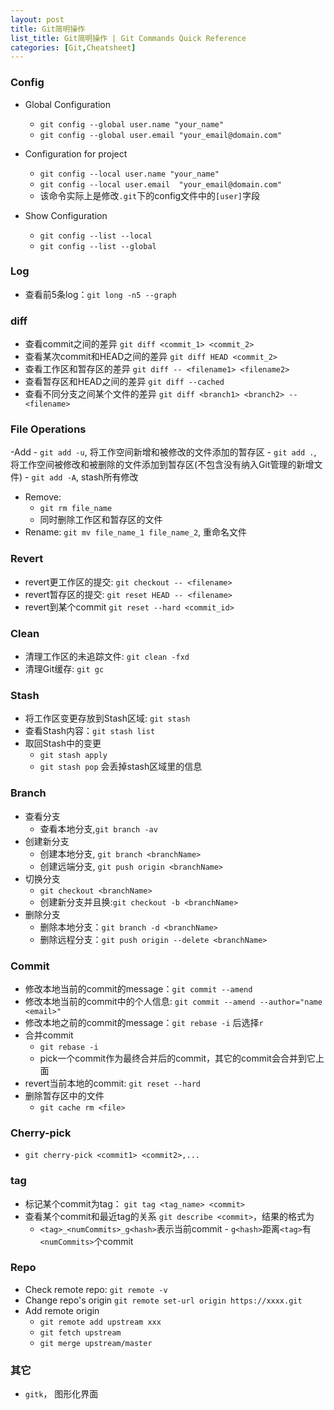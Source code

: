 ```yaml
---
layout: post
title: Git简明操作
list_title: Git简明操作 | Git Commands Quick Reference
categories: [Git,Cheatsheet]
---
```


### Config

- Global Configuration
    - `git config --global user.name "your_name"`
    - `git config --global user.email "your_email@domain.com"`

- Configuration for project
    - `git config --local user.name "your_name"`
    - `git config --local user.email  "your_email@domain.com"`
    - 该命令实际上是修改`.git`下的config文件中的`[user]`字段

- Show Configuration
    - `git config --list --local`
    - `git config --list --global`

### Log

- 查看前5条log：`git long -n5 --graph`

### diff

- 查看commit之间的差异 `git diff <commit_1> <commit_2>`
- 查看某次commit和HEAD之间的差异 `git diff HEAD <commit_2>`
- 查看工作区和暂存区的差异 `git diff -- <filename1> <filename2>`
- 查看暂存区和HEAD之间的差异 `git diff --cached`
- 查看不同分支之间某个文件的差异 `git diff <branch1> <branch2> -- <filename>`

### File Operations

-Add
    - `git add -u`, 将工作空间新增和被修改的文件添加的暂存区
    - `git add .`, 将工作空间被修改和被删除的文件添加到暂存区(不包含没有纳入Git管理的新增文件)
    - `git add -A`, stash所有修改
- Remove: 
    - `git rm file_name`
    - 同时删除工作区和暂存区的文件
- Rename: `git mv file_name_1 file_name_2`, 重命名文件

### Revert 

- revert更工作区的提交: `git checkout -- <filename>`
- revert暂存区的提交: `git reset HEAD -- <filename>` 
- revert到某个commit `git reset --hard <commit_id>`

### Clean

- 清理工作区的未追踪文件: `git clean -fxd`
- 清理Git缓存: `git gc`

### Stash

- 将工作区变更存放到Stash区域: `git stash`
- 查看Stash内容：`git stash list`
- 取回Stash中的变更
    - `git stash apply`
    - `git stash pop` 会丢掉stash区域里的信息

### Branch

- 查看分支
    - 查看本地分支,`git branch -av`
- 创建新分支
    - 创建本地分支, `git branch <branchName>`
    - 创建远端分支, `git push origin <branchName>`
- 切换分支
    - `git checkout <branchName>`
    - 创建新分支并且换:`git checkout -b <branchName>`
- 删除分支
    - 删除本地分支：`git branch -d <branchName>`
    - 删除远程分支：`git push origin --delete <branchName>`

### Commit

- 修改本地当前的commit的message：`git commit --amend`
- 修改本地当前的commit中的个人信息: `git commit --amend --author="name <email>"`
- 修改本地之前的commit的message：`git rebase -i` 后选择`r`
- 合并commit
    - `git rebase -i `
    - pick一个commit作为最终合并后的commit，其它的commit会合并到它上面
- revert当前本地的commit: `git reset --hard`
- 删除暂存区中的文件
    - `git cache rm <file>`

### Cherry-pick

- `git cherry-pick <commit1> <commit2>,...`

### tag

- 标记某个commit为tag： `git tag <tag_name> <commit>`
- 查看某个commit和最近tag的关系 `git describe <commit>`，结果的格式为
    - `<tag>_<numCommits>_g<hash>`表示当前commit - `g<hash>`距离`<tag>`有`<numCommits>`个commit

### Repo

- Check remote repo: `git remote -v `
- Change repo's origin `git remote set-url origin https://xxxx.git`
- Add remote origin
    - `git remote add upstream xxx`
    - `git fetch upstream`
    - `git merge upstream/master`

### 其它

- `gitk`， 图形化界面
